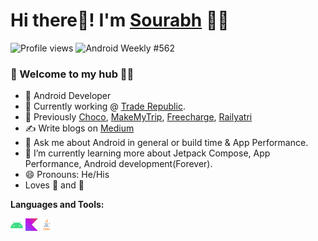 # Hi there👋! I'm [Sourabh](https://www.linkedin.com/in/sourabhsaldi/) 🙋‍♂️

![Profile views](https://gpvc.arturio.dev/saldisobi)   ![Android Weekly #562](https://androidweekly.net/issues/issue-562/badge) 

### 🎍 Welcome to my hub 👨‍💻

- 👦 Android Developer
- 💼 Currently working @ [Trade Republic](https://traderepublic.com/en-de).
- 💼 Previously [Choco](https://choco.com/), [MakeMyTrip](https://www.makemytrip.com/), [Freecharge](https://www.freecharge.in/), [Railyatri](https://www.railyatri.in/)
- ✍️ Write blogs on [Medium](https://medium.com/@saldisourabh)
- 💬 Ask me about Android in general or build time & App Performance.
- 🌱 I’m currently learning more about Jetpack Compose, App Performance, Android development(Forever).
- 😄 Pronouns: He/His
- Loves 🏏 and 🎵


**Languages and Tools:**  

<code><img height="20" src="https://raw.githubusercontent.com/github/explore/80688e429a7d4ef2fca1e82350fe8e3517d3494d/topics/android/android.png"></code>
<code><img height="20" src="https://raw.githubusercontent.com/github/explore/80688e429a7d4ef2fca1e82350fe8e3517d3494d/topics/kotlin/kotlin.png"></code>
<code><img height="20" src="https://raw.githubusercontent.com/github/explore/80688e429a7d4ef2fca1e82350fe8e3517d3494d/topics/java/java.png"></code>
